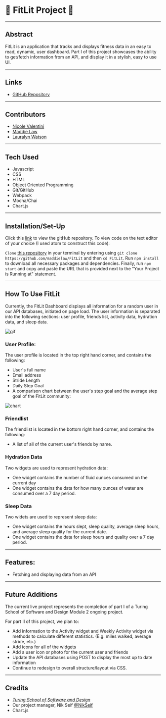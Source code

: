 # :runner: **FitLit Project** :runner: #
---

## Abstract

FitLit is an application that tracks and displays fitness data in an easy to read, dynamic, user dashboard. Part I of this project showcases the ability to get/fetch information from an API, and display it in a stylish, easy to use UI.

---
## Links
* [GitHub Repository]()
---
## Contributors
* [Nicole Valentini](https://github.com/nvalentini21)
* [Maddie Law](https://github.com/maddielaw)
* [Lauralyn Watson](https://github.com/lswatson16)
---
## Tech Used
* Javascript
* CSS
* HTML
* Object Oriented Programming
* Git/GitHub
* Webpack
* Mocha/Chai
* Chart.js

---
## Installation/Set-Up
Click this [link](https://github.com/maddielaw/FitLit) to view the gitHub repository.
To view code on the text editor of your choice (I used atom to construct this code):

`Clone` [this repository](https://github.com/maddielaw/FitLit) in your terminal by entering using `git clone https://github.com/maddielaw/FitLit` and then `cd FitLit`. Run `npm install` to download all necessary packages and dependencies. Finally, run `npm start` and copy and paste the URL that is provided next to the "Your Project is Running at" statement.

---
## How To Use FitLit

Currently, the FitLit Dashboard displays all information for a random user in our API databases, initiated on page load. The user information is separated into the following sections: user profile, friends list, activity data, hydration data, and sleep data.

![gif](https://media.giphy.com/media/GgbmM5H1YPq9CqFd8P/giphy.gif)

### User Profile:

The user profile is located in the top right hand corner, and contains the following:
* User's full name
* Email address
* Stride Length
* Daily Step Goal
* A comparison chart between the user's step goal and the average step goal of the FitLit community:

![chart](https://media.giphy.com/media/nHfcutG4mLI72ZFkn0/giphy.gif)

### Friendlist

The friendlist is located in the bottom right hand corner, and contains the following:
* A list of all of the current user's friends by name.

### Hydration Data

Two widgets are used to represent hydration data:
* One widget contains the number of fluid ounces consumed on the current day
* One widget contains the data for how many ounces of water are consumed over a 7 day period.

### Sleep Data

Two widets are used to represent sleep data:
* One widget contains the hours slept, sleep quality, average sleep hours, and average sleep quality for the current date.
* One widget contains the data for sleep hours and quality over a 7 day period.

---
## Features:

* Fetching and displaying data from an API

---
## Future Additions

The current live project represents the completion of part I of a Turing School of Software and Design Module 2 ongoing project.

For part II of this project, we plan to:

* Add information to the Activity widget and Weekly Activity widget via methods to calculate different statistics. (E.g. miles walked, average stride, etc.)
* Add icons for all of the widgets
* Add a user icon or photo for the current user and friends
* Update the API databases using POST to display the most up to date information
* Continue to redesign to overall structure/layout via CSS.


---
## Credits
* [*Turing School of Software and Design*](turing.edu)
* Our project manager, Nik Seif [@NikSeif](https://github.com/niksseif)
* Chart.js
